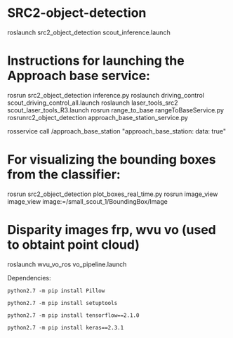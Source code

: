 # SRC2-object-detection
roslaunch src2_object_detection scout_inference.launch
# Instructions for launching the Approach base service:
rosrun  src2_object_detection inference.py
roslaunch driving_control scout_driving_control_all.launch
roslaunch laser_tools_src2 scout_laser_tools_R3.launch
rosrun range_to_base rangeToBaseService.py
rosrunrc2_object_detection approach_base_station_service.py

rosservice call /approach_base_station "approach_base_station:
  data: true"

# For visualizing the bounding boxes from the classifier:
rosrun src2_object_detection plot_boxes_real_time.py
rosrun image_view image_view image:=/small_scout_1/BoundingBox/Image

# Disparity images frp, wvu vo (used to obtaint point cloud)
roslaunch wvu_vo_ros vo_pipeline.launch


Dependencies:

```python2.7 -m pip install Pillow```

```python2.7 -m pip install setuptools```

```python2.7 -m pip install tensorflow==2.1.0```

```python2.7 -m pip install keras==2.3.1```
